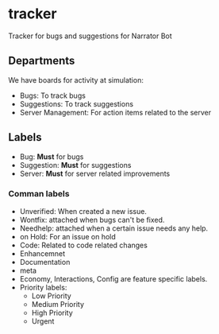 # tracker
Tracker for bugs and suggestions for Narrator Bot

## Departments
We have boards for activity at simulation:
- Bugs: To track bugs
- Suggestions: To track suggestions
- Server Management: For action items related to the server

## Labels
- Bug: **Must** for bugs
- Suggestion: **Must** for suggestions
- Server: **Must** for server related improvements

### Comman labels 
- Unverified: When created a new issue.
- Wontfix: attached when bugs can't be fixed.
- Needhelp: attached when a certain issue needs any help.
- on Hold: For an issue on hold
- Code: Related to code related changes
- Enhancemnet
- Documentation
- meta
- Economy, Interactions, Config are feature specific labels.
- Priority labels: 
  - Low Priority
  - Medium Priority
  - High Priority
  - Urgent


